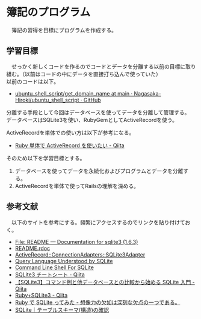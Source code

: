 # 簿記のプログラム
　簿記の習得を目標にプログラムを作成する。

## 学習目標
　せっかく新しくコードを作るのでコードとデータを分離する以前の目標に取り組む。（以前はコードの中にデータを直接打ち込んで使っていた）<br/>
以前のコードは以下。
- [ubuntu_shell_script/get_domain_name at main · Nagasaka-Hiroki/ubuntu_shell_script · GitHub](https://github.com/Nagasaka-Hiroki/ubuntu_shell_script/tree/main/get_domain_name)

分離する手段として今回はデータベースを使ってデータを分離して管理する。<br/>
データベースはSQLite3を使い、RubyGemとしてActiveRecordを使う。

ActiveRecordを単体での使い方は以下が参考になる。

- [Ruby 単体で ActiveRecord を使いたい - Qiita](https://qiita.com/dnnnn_yu/items/027665ccb88de2fd9b55)

そのため以下を学習目標とする。

1. データベースを使ってデータを永続化およびプログラムとデータを分離する。
1. ActiveRecordを単体で使ってRailsの理解を深める。

## 参考文献
　以下のサイトを参考にする。頻繁にアクセスするのでリンクを貼り付けておく。
- [ File: README — Documentation for sqlite3 (1.6.3) ](https://www.rubydoc.info/gems/sqlite3)
- [README.rdoc](https://api.rubyonrails.org/v7.0/files/activerecord/README_rdoc.html)
- [ActiveRecord::ConnectionAdapters::SQLite3Adapter](https://api.rubyonrails.org/v7.0/classes/ActiveRecord/ConnectionAdapters/SQLite3Adapter.html#method-c-database_exists-3F)
- [Query Language Understood by SQLite](https://www.sqlite.org/lang.html)
- [Command Line Shell For SQLite](https://www.sqlite.org/cli.html)
- [SQLite3 チートシート - Qiita](https://qiita.com/sotetsuk/items/cd2aeae4ba7e72faad47)
- [【SQLite3】コマンド例と他データベースとの比較から始める SQLite 入門 - Qiita](https://qiita.com/d-yokoi/items/be7cf4622c66cdcc04cb)
- [Ruby+SQLite3 - Qiita](https://qiita.com/akito_tameto/items/868e3805dc01c7bef6ef)
- [Ruby で SQLite ってみた - 想像力の欠如は深刻な欠点の一つである。](https://noqisofon.hatenablog.com/entry/20101219/1292687825)
- [SQLite｜テーブルスキーマ(構造)の確認](https://www.javadrive.jp/sqlite/table/index2.html)
